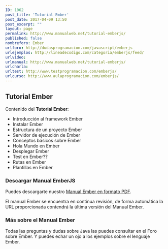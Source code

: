 ```yaml
---
ID: 1062
post_title: 'Tutorial Ember'
post_date: 2017-04-09 13:50
post_excerpt: ""
layout: page
permalink: http://www.manualweb.net/tutorial-emberjs/
published: false
nombreforo: Ember
urlforo: http://dudasprogramacion.com/javascript/emberjs
urlejemplos: http://lineadecodigo.com/categoria/emberjs/feed/
urlvideo:
urlmanual: http://www.manualweb.net/tutorial-emberjs/
urlcharla:
urltest: http://www.testprogramacion.com/emberjs/
urlcurso: http://www.aulaprogramacion.com/emberjs/
---
```


## Tutorial Ember

Contenido del **Tutorial Ember**:

* Introducción al framework Ember
* Instalar Ember
* Estructura de un proyecto Ember
* Servidor de ejecución de Ember
* Conceptos básicos sobre Ember
* Hola Mundo en Ember
* Desplegar Ember
* Test en Ember??
* Rutas en Ember
* Plantillas en Ember

### Descargar Manual EmberJS
Puedes descargarte nuestro [Manual Ember en formato PDF](https://gitprint.com/victorcuervo/manualweb/blob/master/ember/pdf/tutorial-ember-pdf.md).


El manual Ember se encuentra en continua revisión, de forma automática la URL proporcionada contendrá la última versión del Manual Ember.

### Más sobre el Manual Ember
Todas las preguntas y dudas sobre Java las puedes consultar en el Foro sobre Ember. Y puedes echar un ojo a los ejemplos sobre el lenguaje Ember.
